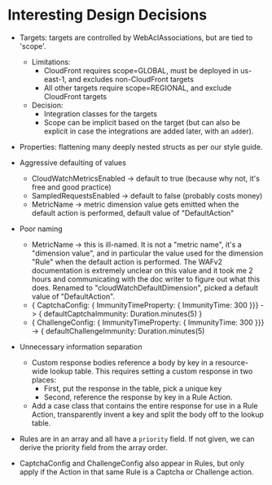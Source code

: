 Interesting Design Decisions
============================

- Targets: targets are controlled by WebAclAssociations, but are tied to 'scope'.
  - Limitations:
    - CloudFront requires scope=GLOBAL, must be deployed in us-east-1, and excludes non-CloudFront targets
    - All other targets require scope=REGIONAL, and exclude CloudFront targets
  - Decision:
    - Integration classes for the targets
    - Scope can be implicit based on the target (but can also be explicit in case the integrations
      are added later, with an `add`er).

- Properties: flattening many deeply nested structs as per our style guide.

- Aggressive defaulting of values
  - CloudWatchMetricsEnabled -> default to true (because why not, it's free and good practice)
  - SampledRequestsEnabled -> default to false (probably costs money)
  - MetricName -> metric dimension value gets emitted when the default action is performed, default value of "DefaultAction"

- Poor naming
  - MetricName -> this is ill-named. It is not a "metric name", it's a "dimension value", and in
    particular the value used for the dimension "Rule" when the default action is performed. The WAFv2
    documentation is extremely unclear on this value and it took me 2 hours and communicating with
    the doc writer to figure out what this does. Renamed to "cloudWatchDefaultDimension", picked a
    default value of "DefaultAction".
  - { CaptchaConfig: { ImmunityTimeProperty: { ImmunityTime: 300 }}} -> { defaultCaptchaImmunity: Duration.minutes(5) }
  - { ChallengeConfig: { ImmunityTimeProperty: { ImmunityTime: 300 }}} -> { defaultChallengeImmunity: Duration.minutes(5)

- Unnecessary information separation
  - Custom response bodies reference a body by key in a resource-wide lookup table. This requires setting a custom response in two places:
    - First, put the response in the table, pick a unique key
    - Second, reference the response by key in a Rule Action.
  - Add a case class that contains the entire response for use in a Rule Action, transparently invent a key and split the body off to the lookup table.

- Rules are in an array and all have a `priority` field. If not given, we can derive the priority field from the array order.

- CaptchaConfig and ChallengeConfig also appear in Rules, but only apply if the Action in that same Rule is a Captcha or Challenge action.

